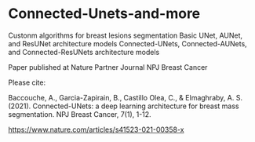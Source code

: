 # Connected-Unets-and-more
Custonm algorithms for breast lesions segmentation
Basic UNet, AUNet, and ResUNet architecture models
Connected-UNets, Connected-AUNets, and Connected-ResUNets architecture models

Paper published at Nature Partner Journal NPJ Breast Cancer

Please cite:

Baccouche, A., Garcia-Zapirain, B., Castillo Olea, C., & Elmaghraby, A. S. (2021). Connected-UNets: a deep learning architecture for breast mass segmentation. NPJ Breast Cancer, 7(1), 1-12.

https://www.nature.com/articles/s41523-021-00358-x
